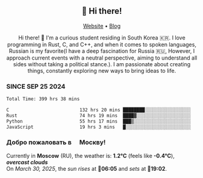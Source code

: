 <h2 align="center">👋 Hi there!</h2>
<p align="center">
  <a href="https://urdekcah.ru">Website</a> •
  <a href="https://urdekcah.blog">Blog</a>
</p>

<p align="center">
  Hi there! 👋 I'm a curious student residing in South Korea 🇰🇷. I love programming in Rust, C, and C++, and when it comes to spoken languages, Russian is my favorite(I have a deep fascination for Russia 🇷🇺, However, I approach current events with a neutral perspective, aiming to understand all sides without taking a political stance.). I am passionate about creating things, constantly exploring new ways to bring ideas to life.
</p>

### SINCE SEP 25 2024
<!--START_SECTION:waka-->
<!--LAST_WAKA_UPDATE:2025-03-29 18:28:01-->
```txt
Total Time: 399 hrs 38 mins

C                          132 hrs 20 mins ████████░░░░░░░░░░░░░░░░░   32.22 %
Rust                       74 hrs 19 mins  ████▓░░░░░░░░░░░░░░░░░░░░   18.09 %
Python                     55 hrs 17 mins  ███▒░░░░░░░░░░░░░░░░░░░░░   13.46 %
JavaScript                 19 hrs 3 mins   █░░░░░░░░░░░░░░░░░░░░░░░░   04.64 %
```
<!--END_SECTION:waka-->

<h3>Добро пожаловать в <img src="https://cdn-icons-png.flaticon.com/512/197/197408.png" width="13"/> Москву!</h3>

<!--START_SECTION:weather:moscow-->
<!--LAST_WEATHER_UPDATE:2025-03-30 01:52:02-->
Currently in **Moscow** (RU), the weather is: **1.2°C** (feels like **-0.4°C**), ***overcast clouds***<br/>
On *March 30, 2025*, the *sun rises* at 🌅**06:05** and *sets* at 🌇**19:02**.
<!--END_SECTION:weather-->

